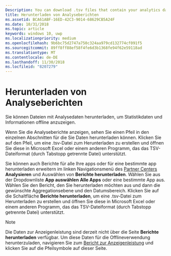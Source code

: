 ```yaml
---
Description: You can download .tsv files that contain your analytics data so that you can review your stats and info offline.
title: Herunterladen von Analyseberichten
ms.assetid: BCA61ABF-16ED-42C3-9014-68629CB5A24F
ms.date: 10/31/2018
ms.topic: article
keywords: windows 10, uwp
ms.localizationpriority: medium
ms.openlocfilehash: 9b6bc75d2747a750c324aa979cd132774cf091f5
ms.sourcegitcommit: 89ff8ff88ef58f4fe6d3b1368fe94f62e59118ad
ms.translationtype: MT
ms.contentlocale: de-DE
ms.lasthandoff: 11/30/2018
ms.locfileid: "8207279"
---
```

# <a name="download-analytics-reports"></a>Herunterladen von Analyseberichten


Sie können Dateien mit Analysedaten herunterladen, um Statistikdaten und Informationen offline anzuzeigen.

Wenn Sie die Analyseberichte anzeigen, sehen Sie einen Pfeil in den einzelnen Abschnitten für die Sie Daten herunterladen können. Klicken Sie auf den Pfeil, um eine .tsv-Datei zum Herunterladen zu erstellen und öffnen Sie diese in Microsoft Excel oder einem anderen Programm, das das TSV-Dateiformat (durch Tabstopp getrennte Datei) unterstützt.

Sie können auch Berichte für alle Ihre apps oder für eine bestimmte app herunterladen erweitern im linken Navigationsmenü des [Partner Centers](https://partner.microsoft.com/dashboard) **Analysieren** und Auswählen von **Berichte herunterladen**. Wählen Sie aus der Dropdownliste **App auswählen** **Alle Apps** oder eine bestimmte App aus. Wählen Sie den Bericht, den Sie herunterladen möchten aus und dann die gewünschte Aggregationsebene und den Datumsbereich. Klicken Sie auf die Schaltfläche **Berichte herunterladen**, um eine .tsv-Datei zum Herunterladen zu erstellen und öffnen Sie diese in Microsoft Excel oder einem anderen Programm, das das TSV-Dateiformat (durch Tabstopp getrennte Datei) unterstützt.

> [!NOTE]
> Die Daten zur Anzeigenleistung sind derzeit nicht über die Seite **Berichte herunterladen** verfügbar. Um diese Daten für die Offlineverwendung herunterzuladen, navigieren Sie zum [Bericht zur Anzeigenleistung](advertising-performance-report.md) und klicken Sie auf die Pfeilsymbole auf dieser Seite. 
